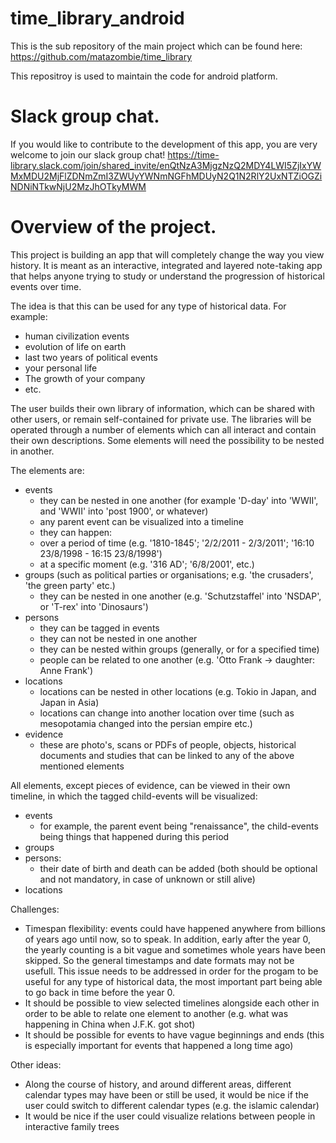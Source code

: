 # time_library_android

This is the sub repository of the main project which can be found here: https://github.com/matazombie/time_library

This repositroy is used to maintain the code for android platform.

# Slack group chat.
If you would like to contribute to the development of this app, you are very welcome to join our slack group chat! https://time-library.slack.com/join/shared_invite/enQtNzA3MjgzNzQ2MDY4LWI5ZjIxYWMxMDU2MjFlZDNmZmI3ZWUyYWNmNGFhMDUyN2Q1N2RlY2UxNTZiOGZiNDNiNTkwNjU2MzJhOTkyMWM

# Overview of the project.
This project is building an app that will completely change the way you view history. It is meant as an interactive, integrated and layered note-taking app that helps anyone trying to study or understand the progression of historical events over time.

The idea is that this can be used for any type of historical data. 
For example:
- human civilization events
- evolution of life on earth
- last two years of political events
- your personal life
- The growth of your company
- etc.

The user builds their own library of information, which can be shared with other users, or remain self-contained for private use. The libraries will be operated through a number of elements which can all interact and contain their own descriptions. Some elements will need the possibility to be nested in another.

The elements are:
- events
    * they can be nested in one another (for example 'D-day' into 'WWII', and 'WWII' into 'post 1900', or whatever)
    * any parent event can be visualized into a timeline
    * they can happen:
     - over a period of time (e.g. '1810-1845'; '2/2/2011 - 2/3/2011'; '16:10 23/8/1998 - 16:15 23/8/1998')
     - at a specific moment (e.g. '316 AD'; '6/8/2001', etc.)
- groups (such as political parties or organisations; e.g. 'the crusaders', 'the green party' etc.)
    * they can be nested in one another (e.g. 'Schutzstaffel' into 'NSDAP', or 'T-rex' into 'Dinosaurs')
- persons
    * they can be tagged in events
    * they can not be nested in one another
    * they can be nested within groups (generally, or for a specified time)
    * people can be related to one another (e.g. 'Otto Frank -> daughter: Anne Frank')
- locations
    * locations can be nested in other locations (e.g. Tokio in Japan, and Japan in Asia)
    * locations can change into another location over time (such as mesopotamia changed into the persian empire etc.)
- evidence
    * these are photo's, scans or PDFs of people, objects, historical documents and studies that can be linked to any of the above mentioned elements

All elements, except pieces of evidence, can be viewed in their own timeline, in which the tagged child-events will be visualized:
- events
  * for example, the parent event being "renaissance", the child-events being things that happened during this period
- groups
- persons: 
  * their date of birth and death can be added (both should be optional and not mandatory, in case of unknown or still alive)
- locations

Challenges:
- Timespan flexibility: events could have happened anywhere from billions of years ago until now, so to speak. In addition, early after the year 0, the yearly counting is a bit vague and sometimes whole years have been skipped. So the general timestamps and date formats may not be usefull. This issue needs to be addressed in order for the progam to be useful for any type of historical data, the most important part being able to go back in time before the year 0.
- It should be possible to view selected timelines alongside each other in order to be able to relate one element to another (e.g. what was happening in China when J.F.K. got shot)
- It should be possible for events to have vague beginnings and ends (this is especially important for events that happened a long time ago)

Other ideas:
- Along the course of history, and around different areas, different calendar types may have been or still be used, it would be nice if the user could switch to different calendar types (e.g. the islamic calendar)
- It would be nice if the user could visualize relations between people in interactive family trees
